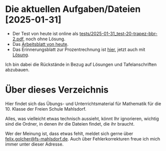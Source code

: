 # Die aktuellen Aufgaben/Dateien [2025-01-31]

* Der Test von heute ist online als [tests/2025-01-31_test-20-trapez-bbr-2.pdf](tests/2025-01-30-test-19-trapez-bbr.pdf), noch ohne Lösung.
* Das [Arbeitsblatt von heute](arbeitsblaetter/aufg-28_2025-01-31_zinsrechnung.pdf).
* Das Erinnerungsblatt zur Prozentrechnung ist [hier](arbeitsblaetter/aufg-27_2025-01-30_prozentrechnung-erinnerung.pdf), jetzt auch mit [Lösung](arbeitsblaetter/loes-27_2025-01-30_prozentrechnung-erinnerung.pdf).


Ich bin dabei die Rückstände in Bezug auf Lösungen und Tafelanschriften abzubauen.

# Über dieses Verzeichnis

Hier findet sich das Übungs- und Unterrichtsmaterial für Mathematik für die 10. Klasse der Freien Schule Mahlsdorf.

Alles, was vielleicht etwas technisch aussieht, könnt Ihr ignorieren, wichtig sind die Ordner, in denen ihr die Dateien findet, die ihr braucht.

Wer der Meinung ist, dass etwas fehlt, meldet sich gerne über [felix.golcher@fs-mahlsdorf.de](mailto:felix.golcher@fs-mahlsdorf.de). Auch über Fehlerkorrekturen freue ich mich immer unter dieser Adresse.
